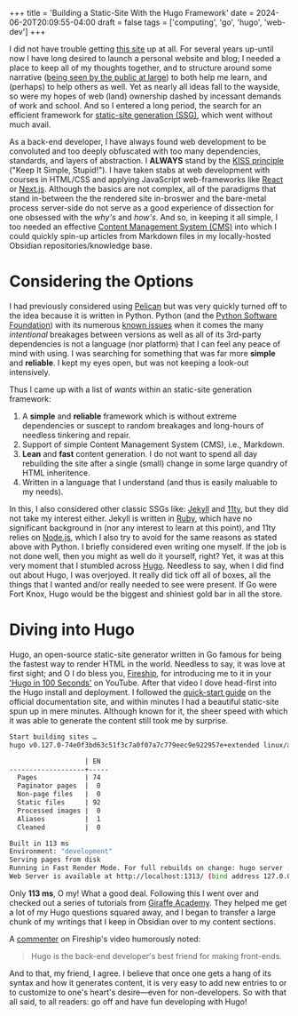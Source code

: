 +++
title = 'Building a Static-Site With the Hugo Framework'
date = 2024-06-20T20:09:55-04:00
draft = false
tags = ['computing', 'go', 'hugo', 'web-dev']
+++

I did not have trouble getting [this site]() up at all. For several years up-until now I have long desired to launch a personal website and blog; I needed a place to keep all of my thoughts together, and to structure around some narrative ([being seen by the public at large](https://www.sciencedaily.com/releases/2018/04/180420122913.htm)) to both help me learn, and (perhaps) to help others as well. Yet as nearly all ideas fall to the wayside, so were my hopes of web (land) ownership dashed by incessant demands of work and school. And so I entered a long period, the search for an efficient framework for [static-site generation (SSG)](https://en.wikipedia.org/wiki/Static_site_generator), which went without much avail.

As a back-end developer, I have always found web development to be convoluted and too deeply obfuscated with too many dependencies, standards, and layers of abstraction. I **ALWAYS** stand by the [KISS principle]() ("Keep It Simple, Stupid!"). I have taken stabs at web development with courses in HTML/CSS and applying JavaScript web-frameworks like [React]() or [Next.js](). Although the basics are not complex, all of the paradigms that stand in-between the the rendered site in-broswer and the bare-metal process server-side do not serve as a good experience of dissection for one obsessed with the _why's_ and _how's_. And so, in keeping it all simple, I too needed an effective [Content Management System (CMS)](https://en.wikipedia.org/wiki/Content_management_system) into which I could quickly spin-up articles from Markdown files in my locally-hosted Obsidian repositories/knowledge base.

# Considering the Options

I had previously considered using [Pelican](https://getpelican.com/) but was very quickly turned off to the idea because it is written in Python. Python (and the [Python Software Foundation]()) with its numerous [known issues]() when it comes the many _intentional_ breakages between versions as well as all of its 3rd-party dependencies is not a language (nor platform) that I can feel any peace of mind with using. I was searching for something that was far more **simple** and **reliable**. I kept my eyes open, but was not keeping a look-out intensively.

Thus I came up with a list of _wants_ within an static-site generation framework:

1. A **simple** and **reliable** framework which is without extreme dependencies or suscept to random breakages and long-hours of needless tinkering and repair.
2. Support of simple Content Management System (CMS), i.e., Markdown.
3. **Lean** and **fast** content generation. I do not want to spend all day rebuilding the site after a single (small) change in some large quandry of HTML inheritence.
4. Written in a language that I understand (and thus is easily maluable to my needs).

In this, I also considered other classic SSGs like: [Jekyll](https://jekyllrb.com) and [11ty](https://11ty.dev), but they did not take my interest either. Jekyll is written in [Ruby](), which have no significant background in (nor any interest to learn at this point), and 11ty relies on [Node.js](), which I also try to avoid for the same reasons as stated above with Python. I briefly considered even writing one myself. If the job is not done well, then you might as well do it yourself, right? Yet, it was at this very moment that I stumbled across [Hugo](). Needless to say, when I did find out about Hugo, I was overjoyed. It really did tick off all of boxes, all the things that I wanted and/or really needed to see were present. If Go were Fort Knox, Hugo would be the biggest and shiniest gold bar in all the store.

# Diving into Hugo

Hugo, an open-source static-site generator written in Go famous for being the fastest way to render HTML in the world. Needless to say, it was love at first sight; and O I do bless you, [Fireship](), for introducing me to it in your ['Hugo in 100 Seconds']() on YouTube. After that video I dove head-first into the Hugo install and deployment. I followed the [quick-start guide](https://gohugo.io/getting-started/quick-start/) on the official documentation site, and within minutes I had a beautiful static-site spun up in mere minutes. Although known for it, the sheer speed with which it was able to generate the content still took me by surprise.

```bash
Start building sites …
hugo v0.127.0-74e0f3bd63c51f3c7a0f07a7c779eec9e922957e+extended linux/amd64 BuildDate=2024-06-05T10:27:59Z VendorInfo=gohugoio

                   | EN
-------------------+-----
  Pages            | 74
  Paginator pages  |  0
  Non-page files   |  0
  Static files     | 92
  Processed images |  0
  Aliases          |  1
  Cleaned          |  0

Built in 113 ms
Environment: "development"
Serving pages from disk
Running in Fast Render Mode. For full rebuilds on change: hugo server --disableFastRender
Web Server is available at http://localhost:1313/ (bind address 127.0.0.1)
```

Only **113 ms**, O my! What a good deal. Following this I went over and checked out a series of tutorials from [Giraffe Academy](https://www.youtube.com/watch?embeds_referring_euri=https%3A%2F%2Fgohugo.io%2F&source_ve_path=Mjg2NjQsMTY0NTAz&feature=emb_share&v=ut1xtRZ1QOA). They helped me get a lot of my Hugo questions squared away, and I began to transfer a large chunk of my writings that I keep in Obsidian over to my content sections.

A [commenter](https://www.youtube.com/@mrbaeman39lolman60) on Fireship's video humorously noted:

> Hugo is the back-end developer's best friend for making front-ends.

And to that, my friend, I agree. I believe that once one gets a hang of its syntax and how it generates content, it is very easy to add new entries to or to customize to one's heart's desire—even for non-developers. So with that all said, to all readers: go off and have fun developing with Hugo!
